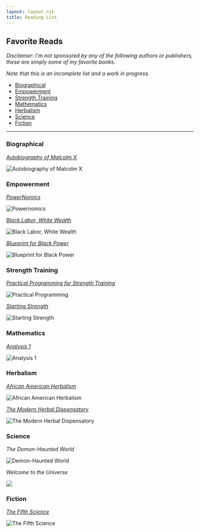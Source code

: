 ```yaml
---
layout: layout.njk
title: Reading List
---
```

<div class="animate">

## Favorite Reads

*Disclaimer: I'm not sponsored by any of the following authors or publishers, these are simply some of my favorite books.*

*Note that this is an incomplete list and a work in progress.*

<nav class="reading-nav">
  <ul>
    <li><a href="#biographical">Biographical</a></li>
    <li><a href="#empowerment">Empowerment</a></li>
    <li><a href="#strength-training">Strength Training</a></li>
    <li><a href="#math">Mathematics</a></li>
    <li><a href="#herbalism">Herbalism</a></li>
    <li><a href="#science">Science</a></li>
    <li><a href="#fiction">Fiction</a></li>
  </ul>
</nav>

---

### <span id="biographical">Biographical</span>
<div class="book-row">
  <div class="book">
    <p><em><a href="https://www.amazon.com/Autobiography-Malcolm-Told-Alex-Haley/dp/0345350685">Autobiography of Malcolm X</a></em></p>
    <img src="/images/x.jpg" alt="Autobiography of Malcolm X"/>
  </div>
</div>

### <span id="empowerment">Empowerment</span>

<div class="book-row">
  <div class="book">
    <p><em><a href="https://powernomics.com/product/powernomics/">PowerNomics</a></em></p>
    <img src="/images/powernomics.jpg" alt="Powernomics"/>
  </div>
  <div class="book">
    <p><em><a href="https://powernomics.com/product/blacklaborwl/">Black Labor, White Wealth</a></em></p>
    <img src="/images/blww.jpg" alt="Black Labor, White Wealth"/>
  </div>
  <div class="book">
    <p><em><a href="https://www.amazon.com/Blueprint-Black-Power-Imperative-Twenty-First/dp/1879164078">Blueprint for Black Power</a></em></p>
    <img src="/images/bbp.jpg" alt="Blueprint for Black Power"/>
  </div>
</div>


### <span id="strength-training" >Strength Training</span>

<div class="book-row">
  <div class="book">
    <p><em><a href="https://www.amazon.com/Practical-Programming-Strength-Training-Rippetoe/dp/0982522754/ref=pd_lpo_d_sccl_1/136-9845119-7177730?pd_rd_w=CYbzm&content-id=amzn1.sym.4c8c52db-06f8-4e42-8e56-912796f2ea6c&pf_rd_p=4c8c52db-06f8-4e42-8e56-912796f2ea6c&pf_rd_r=4SBXAB8XE709QRWHJM8J&pd_rd_wg=WybOT&pd_rd_r=abd1f29f-7732-4e77-a809-08a208ec719d&pd_rd_i=0982522754&psc=1">Practical Programming for Strength Training</a></em></p>
    <img src="/images/ppst.jpg" alt="Practical Programming" />
  </div>
  <div class="book">
    <p><em><a href="https://www.amazon.com/Starting-Strength-Basic-Barbell-Training/dp/0982522738">Starting Strength</a></em></p>
    <img src="/images/ss.jpg" alt="Starting Strength" />
  </div>
</div>

### <span id="math">Mathematics</span>

<div class="book-row">
  <div class="book">
    <p><em><a href="https://www.amazon.com/Analysis-Third-Texts-Readings-Mathematics/dp/9380250649">Analysis 1</a></em></p>
    <img src="/images/analysis.jpg" alt="Analysis 1" />
  </div>
</div>


### <span id="herbalism">Herbalism</span>

<div class="book-row">
  <div class="book">
    <p><em><a href="https://www.amazon.com/African-American-Herbalism-Practical-Traditions/dp/1646043529">African American Herbalism</a></em></p>
    <img src="/images/aah.jpg" alt="African American Herbalism" />
  </div>
  <div class="book">
    <p><em><a href="https://www.amazon.com/Modern-Herbal-Dispensatory-Medicine-Making-Guide/dp/1623170796/ref=tmm_pap_swatch_0?_encoding=UTF8&dib_tag=se&dib=eyJ2IjoiMSJ9.lbNmN54mCbcJ_4Zyb_vMMdRjGoG4DWEg4Rlb0YfUPD5TKCa5DBPEM2Nw2H50jeKgUYhgU4vphQj0D5CfsrdyIJiBshIFOgpJ-4yqVPh6sKZTToFeULnyeanDxQCr7VLTks_ReqVYrnn_kaJNkD2xhoy4s7hpVnUY87M2Wf_lkOIvBq8F41HTjPVawhm2H5PVWvCmLMBSmVWA2AM_oWGDTevPIThWLvu6_qlaWPqKkgU.7Q6K6IVNDoWBir38Z4TqCwVii3KedRwPqiJhKuNUSi0&qid=1742915277&sr=1-1">The Modern Herbal Dispensatory</a></em></p>
    <img src="/images/tmhd.jpg" alt="The Modern Herbal Dispensatory">
  </div>
</div>

### <span id="science">Science</span>

<div class="book-row">
  <div class="book">
    <p><em>The Demon-Haunted World</em></p>
    <img src="/images/tdhw.jpg" alt="Demon-Haunted World" />
  </div>
  <div class="book">
    <p><em>Welcome to the Universe</em></p>
    <img src="/images/wttu.jpg" atl="Welcome to the Universe">
  </div>
</div>

### <span id="fiction">Fiction</span>

<div class="book-row">
  <div class="book">
    <p><em><a href="https://www.amazon.com/Fifth-Science-Exurb1a/dp/1796356301">The Fifth Science</a></em></p>
    <img src="/images/5s.jpg" alt="The Fifth Science"/>
  </div>
</div>

</div>